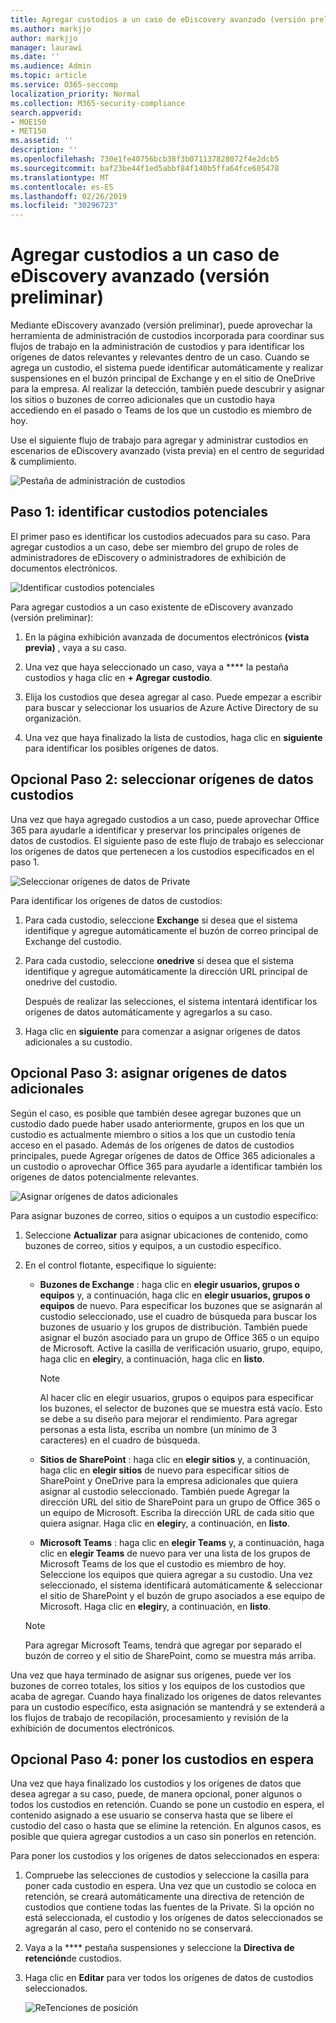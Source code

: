 ```yaml
---
title: Agregar custodios a un caso de eDiscovery avanzado (versión preliminar)
ms.author: markjjo
author: markjjo
manager: laurawi
ms.date: ''
ms.audience: Admin
ms.topic: article
ms.service: O365-seccomp
localization_priority: Normal
ms.collection: M365-security-compliance
search.appverid:
- MOE150
- MET150
ms.assetid: ''
description: ''
ms.openlocfilehash: 730e1fe40756bcb38f3b071137828072f4e2dcb5
ms.sourcegitcommit: baf23be44f1ed5abbf84f140b5ffa64fce605478
ms.translationtype: MT
ms.contentlocale: es-ES
ms.lasthandoff: 02/26/2019
ms.locfileid: "30296723"
---
```

# <a name="add-custodians-to-an-advanced-ediscovery-preview-case"></a>Agregar custodios a un caso de eDiscovery avanzado (versión preliminar)

Mediante eDiscovery avanzado (versión preliminar), puede aprovechar la herramienta de administración de custodios incorporada para coordinar sus flujos de trabajo en la administración de custodios y para identificar los orígenes de datos relevantes y relevantes dentro de un caso. Cuando se agrega un custodio, el sistema puede identificar automáticamente y realizar suspensiones en el buzón principal de Exchange y en el sitio de OneDrive para la empresa. Al realizar la detección, también puede descubrir y asignar los sitios o buzones de correo adicionales que un custodio haya accediendo en el pasado o Teams de los que un custodio es miembro de hoy.

Use el siguiente flujo de trabajo para agregar y administrar custodios en escenarios de eDiscovery avanzado (vista previa) en el centro de seguridad & cumplimiento. 

![Pestaña de administración de custodios](../media/CustodianMgtPage.png)


## <a name="step-1-identify-potential-custodians"></a>Paso 1: identificar custodios potenciales

El primer paso es identificar los custodios adecuados para su caso. Para agregar custodios a un caso, debe ser miembro del grupo de roles de administradores de eDiscovery o administradores de exhibición de documentos electrónicos.   

![Identificar custodios potenciales](../media/AddCustodianStep1.png)

Para agregar custodios a un caso existente de eDiscovery avanzado (versión preliminar):

1. En la página exhibición avanzada de documentos electrónicos **(vista previa)** , vaya a su caso.
 
2. Una vez que haya seleccionado un caso, vaya a **** la pestaña custodios y haga clic en **+ Agregar custodio**. 
 
3. Elija los custodios que desea agregar al caso. Puede empezar a escribir para buscar y seleccionar los usuarios de Azure Active Directory de su organización.
 
4. Una vez que haya finalizado la lista de custodios, haga clic en **siguiente** para identificar los posibles orígenes de datos. 
  
## <a name="optional-step-2-select-custodian-data-sources"></a>Opcional Paso 2: seleccionar orígenes de datos custodios

Una vez que haya agregado custodios a un caso, puede aprovechar Office 365 para ayudarle a identificar y preservar los principales orígenes de datos de custodios. El siguiente paso de este flujo de trabajo es seleccionar los orígenes de datos que pertenecen a los custodios especificados en el paso 1. 

![Seleccionar orígenes de datos de Private](../media/AddCustodianStep2.png)

Para identificar los orígenes de datos de custodios: 

1. Para cada custodio, seleccione **Exchange** si desea que el sistema identifique y agregue automáticamente el buzón de correo principal de Exchange del custodio. 
 
2. Para cada custodio, seleccione **onedrive** si desea que el sistema identifique y agregue automáticamente la dirección URL principal de onedrive del custodio. 

    Después de realizar las selecciones, el sistema intentará identificar los orígenes de datos automáticamente y agregarlos a su caso.
 
4. Haga clic en **siguiente** para comenzar a asignar orígenes de datos adicionales a su custodio.

## <a name="optional-step-3-map-additional-data-sources"></a>Opcional Paso 3: asignar orígenes de datos adicionales

Según el caso, es posible que también desee agregar buzones que un custodio dado puede haber usado anteriormente, grupos en los que un custodio es actualmente miembro o sitios a los que un custodio tenía acceso en el pasado. Además de los orígenes de datos de custodios principales, puede Agregar orígenes de datos de Office 365 adicionales a un custodio o aprovechar Office 365 para ayudarle a identificar también los orígenes de datos potencialmente relevantes. 

![Asignar orígenes de datos adicionales](../media/AddCustodianStep3.PNG)

Para asignar buzones de correo, sitios o equipos a un custodio específico:

1. Seleccione **Actualizar** para asignar ubicaciones de contenido, como buzones de correo, sitios y equipos, a un custodio específico. 

2. En el control flotante, especifique lo siguiente:
   
    -  **Buzones de Exchange** : haga clic en **elegir usuarios, grupos o equipos** y, a continuación, haga clic en **elegir usuarios, grupos o equipos** de nuevo. Para especificar los buzones que se asignarán al custodio seleccionado, use el cuadro de búsqueda para buscar los buzones de usuario y los grupos de distribución. También puede asignar el buzón asociado para un grupo de Office 365 o un equipo de Microsoft. Active la casilla de verificación usuario, grupo, equipo, haga clic en **elegir**y, a continuación, haga clic en **listo**.

        > [!NOTE]
        > Al hacer clic en elegir usuarios, grupos o equipos para especificar los buzones, el selector de buzones que se muestra está vacío. Esto se debe a su diseño para mejorar el rendimiento. Para agregar personas a esta lista, escriba un nombre (un mínimo de 3 caracteres) en el cuadro de búsqueda.
     
     - **Sitios de SharePoint** : haga clic en **elegir sitios** y, a continuación, haga clic en **elegir sitios** de nuevo para especificar sitios de SharePoint y OneDrive para la empresa adicionales que quiera asignar al custodio seleccionado. También puede Agregar la dirección URL del sitio de SharePoint para un grupo de Office 365 o un equipo de Microsoft. Escriba la dirección URL de cada sitio que quiera asignar. Haga clic en **elegir**y, a continuación, en **listo**.
     - **Microsoft Teams** : haga clic en **elegir Teams** y, a continuación, haga clic en **elegir Teams** de nuevo para ver una lista de los grupos de Microsoft Teams de los que el custodio es miembro de hoy. Seleccione los equipos que quiera agregar a su custodio. Una vez seleccionado, el sistema identificará automáticamente & seleccionar el sitio de SharePoint y el buzón de grupo asociados a ese equipo de Microsoft. Haga clic en **elegir**y, a continuación, en **listo**.
        
      > [!NOTE]
      > Para agregar Microsoft Teams, tendrá que agregar por separado el buzón de correo y el sitio de SharePoint, como se muestra más arriba.

Una vez que haya terminado de asignar sus orígenes, puede ver los buzones de correo totales, los sitios y los equipos de los custodios que acaba de agregar. Cuando haya finalizado los orígenes de datos relevantes para un custodio específico, esta asignación se mantendrá y se extenderá a los flujos de trabajo de recopilación, procesamiento y revisión de la exhibición de documentos electrónicos. 

## <a name="optional-step-4-place-custodians-on-hold"></a>Opcional Paso 4: poner los custodios en espera

Una vez que haya finalizado los custodios y los orígenes de datos que desea agregar a su caso, puede, de manera opcional, poner algunos o todos los custodios en retención. Cuando se pone un custodio en espera, el contenido asignado a ese usuario se conserva hasta que se libere el custodio del caso o hasta que se elimine la retención. En algunos casos, es posible que quiera agregar custodios a un caso sin ponerlos en retención. 

Para poner los custodios y los orígenes de datos seleccionados en espera:

1. Compruebe las selecciones de custodios y seleccione la casilla para poner cada custodio en espera. Una vez que un custodio se coloca en retención, se creará automáticamente una directiva de retención de custodios que contiene todas las fuentes de la Private. Si la opción no está seleccionada, el custodio y los orígenes de datos seleccionados se agregarán al caso, pero el contenido no se conservará.

2. Vaya a la **** pestaña suspensiones y seleccione la **Directiva de retención**de custodios. 

3. Haga clic en **Editar** para ver todos los orígenes de datos de custodios seleccionados.

    ![ReTenciones de posición](../media/AddCustodianStep4.PNG)
